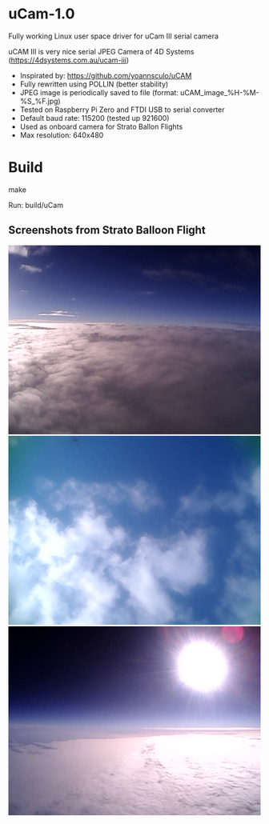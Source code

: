 # uCam-1.0
Fully working Linux user space driver for uCam III serial camera 

uCAM III is very nice serial JPEG Camera of 4D Systems (https://4dsystems.com.au/ucam-iii)
- Inspirated by: https://github.com/yoannsculo/uCAM
- Fully rewritten using POLLIN (better stability)
- JPEG image is periodically saved to file (format: uCAM_image_%H-%M-%S_%F.jpg)
- Tested on Raspberry Pi Zero and FTDI USB to serial converter 
- Default baud rate: 115200 (tested up 921600)
- Used as onboard camera for Strato Ballon Flights
- Max resolution: 640x480

# Build
make 

Run: build/uCam

## Screenshots from Strato Balloon Flight
![Strato flight 1](https://github.com/pavelfpl/uCam-1.0/blob/master/uCAM_image_21-41-13_2018-11-30.jpg)
![Strato flight 2](https://github.com/pavelfpl/uCam-1.0/blob/master/uCAM_image_22-24-29_2018-09-21.jpg)
![Strato flight 3](https://github.com/pavelfpl/uCam-1.0/blob/master/uCAM_image_23-32-35_2018-11-30.jpg)
